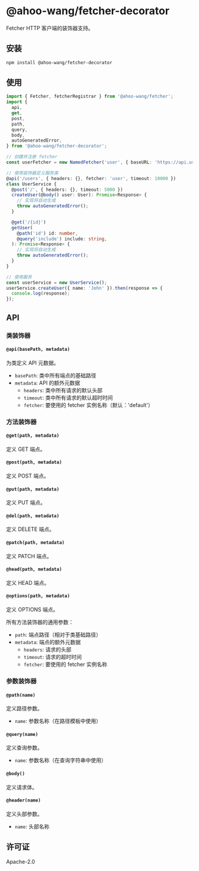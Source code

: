 # @ahoo-wang/fetcher-decorator

Fetcher HTTP 客户端的装饰器支持。

## 安装

```bash
npm install @ahoo-wang/fetcher-decorator
```

## 使用

```typescript
import { Fetcher, fetcherRegistrar } from '@ahoo-wang/fetcher';
import {
  api,
  get,
  post,
  path,
  query,
  body,
  autoGeneratedError,
} from '@ahoo-wang/fetcher-decorator';

// 创建并注册 fetcher
const userFetcher = new NamedFetcher('user', { baseURL: 'https://api.user-service.com' });

// 使用装饰器定义服务类
@api('/users', { headers: {}, fetcher: 'user', timeout: 10000 })
class UserService {
  @post('/', { headers: {}, timeout: 5000 })
  createUser(@body() user: User): Promise<Response> {
    // 实现将自动生成
    throw autoGeneratedError();
  }

  @get('/{id}')
  getUser(
    @path('id') id: number,
    @query('include') include: string,
  ): Promise<Response> {
    // 实现将自动生成
    throw autoGeneratedError();
  }
}

// 使用服务
const userService = new UserService();
userService.createUser({ name: 'John' }).then(response => {
  console.log(response);
});
```

## API

### 类装饰器

#### `@api(basePath, metadata)`

为类定义 API 元数据。

- `basePath`: 类中所有端点的基础路径
- `metadata`: API 的额外元数据
  - `headers`: 类中所有请求的默认头部
  - `timeout`: 类中所有请求的默认超时时间
  - `fetcher`: 要使用的 fetcher 实例名称（默认：'default'）

### 方法装饰器

#### `@get(path, metadata)`

定义 GET 端点。

#### `@post(path, metadata)`

定义 POST 端点。

#### `@put(path, metadata)`

定义 PUT 端点。

#### `@del(path, metadata)`

定义 DELETE 端点。

#### `@patch(path, metadata)`

定义 PATCH 端点。

#### `@head(path, metadata)`

定义 HEAD 端点。

#### `@options(path, metadata)`

定义 OPTIONS 端点。

所有方法装饰器的通用参数：

- `path`: 端点路径（相对于类基础路径）
- `metadata`: 端点的额外元数据
  - `headers`: 请求的头部
  - `timeout`: 请求的超时时间
  - `fetcher`: 要使用的 fetcher 实例名称

### 参数装饰器

#### `@path(name)`

定义路径参数。

- `name`: 参数名称（在路径模板中使用）

#### `@query(name)`

定义查询参数。

- `name`: 参数名称（在查询字符串中使用）

#### `@body()`

定义请求体。

#### `@header(name)`

定义头部参数。

- `name`: 头部名称

## 许可证

Apache-2.0
